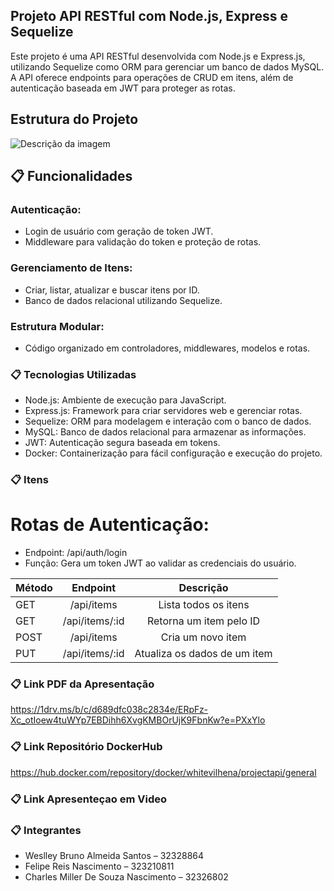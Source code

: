 ## Projeto API RESTful com Node.js, Express e Sequelize


Este projeto é uma API RESTful desenvolvida com Node.js e Express.js, utilizando Sequelize como ORM para gerenciar um banco de dados MySQL. 
A API oferece endpoints para operações de CRUD em itens, além de autenticação baseada em JWT para proteger as rotas.

## Estrutura do Projeto

![Descrição da imagem](https://i.ibb.co/CPPxPTH/estrutura.png)


## 📋 Funcionalidades

### Autenticação:

* Login de usuário com geração de token JWT.
* Middleware para validação do token e proteção de rotas.

### Gerenciamento de Itens:

* Criar, listar, atualizar e buscar itens por ID.
* Banco de dados relacional utilizando Sequelize.

### Estrutura Modular:

* Código organizado em controladores, middlewares, modelos e rotas.


### 📋 Tecnologias Utilizadas


* Node.js: Ambiente de execução para JavaScript.
* Express.js: Framework para criar servidores web e gerenciar rotas.
* Sequelize: ORM para modelagem e interação com o banco de dados.
* MySQL: Banco de dados relacional para armazenar as informações.
* JWT: Autenticação segura baseada em tokens.
* Docker: Containerização para fácil configuração e execução do projeto.


### 📋 Itens

# Rotas de Autenticação:

* Endpoint: /api/auth/login
* Função: Gera um token JWT ao validar as credenciais do usuário.

| Método       | Endpoint       | Descrição               |
| :---         |     :---:      |          :---:           |
| GET          | /api/items     | Lista todos os itens    |
| GET          | /api/items/:id	| Retorna um item pelo ID |
| POST         | /api/items     | Cria um novo item       |
| PUT          | /api/items/:id | Atualiza os dados de um item|

### 📋 Link PDF da Apresentação

https://1drv.ms/b/c/d689dfc038c2834e/ERpFz-Xc_otIoew4tuWYp7EBDihh6XvgKMBOrUjK9FbnKw?e=PXxYlo

### 📋 Link Repositório DockerHub

https://hub.docker.com/repository/docker/whitevilhena/projectapi/general

### 📋 Link Apresenteçao em Video




### 📋 Integrantes

* Weslley Bruno Almeida Santos – 32328864
* Felipe Reis Nascimento – 323210811
* Charles Miller De Souza Nascimento – 32326802
